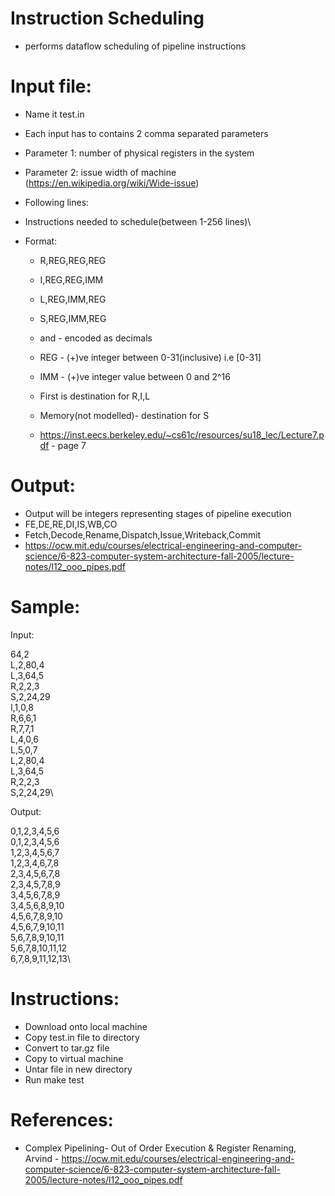 # Instruction Scheduling
 * performs dataflow scheduling of pipeline instructions

# Input file:
 * Name it test.in
 * Each input has to contains 2 comma separated parameters
 * Parameter 1: number of physical registers in the system
 * Parameter 2: issue width of machine (https://en.wikipedia.org/wiki/Wide-issue)

 * Following lines:
 * Instructions needed to schedule(between 1-256 lines)\
  * Format:
    * R,REG,REG,REG
    * I,REG,REG,IMM
    * L,REG,IMM,REG
    * S,REG,IMM,REG
  
    * <REG> and <IMM> - encoded as decimals
    * REG - (+)ve integer between 0-31(inclusive) i.e [0-31]
    * IMM - (+)ve integer value between 0 and 2^16
    * First <REG> is destination for R,I,L
    * Memory(not modelled)- destination for S
    * https://inst.eecs.berkeley.edu/~cs61c/resources/su18_lec/Lecture7.pdf - page 7

# Output:
   * Output will be integers representing stages of pipeline execution
   * FE,DE,RE,DI,IS,WB,CO
   * Fetch,Decode,Rename,Dispatch,Issue,Writeback,Commit
   * https://ocw.mit.edu/courses/electrical-engineering-and-computer-science/6-823-computer-system-architecture-fall-2005/lecture-notes/l12_ooo_pipes.pdf
  
# Sample:
Input:

64,2\
L,2,80,4\
L,3,64,5\
R,2,2,3\
S,2,24,29\
I,1,0,8\
R,6,6,1\
R,7,7,1\
L,4,0,6\
L,5,0,7\
L,2,80,4\
L,3,64,5\
R,2,2,3\
S,2,24,29\

Output:

0,1,2,3,4,5,6\
0,1,2,3,4,5,6\
1,2,3,4,5,6,7\
1,2,3,4,6,7,8\
2,3,4,5,6,7,8\
2,3,4,5,7,8,9\
3,4,5,6,7,8,9\
3,4,5,6,8,9,10\
4,5,6,7,8,9,10\
4,5,6,7,9,10,11\
5,6,7,8,9,10,11\
5,6,7,8,10,11,12\
6,7,8,9,11,12,13\

# Instructions:

 * Download onto local machine
 * Copy test.in file to directory
 * Convert to tar.gz file
 * Copy to virtual machine
 * Untar file in new directory
 * Run make test

# References:
 * Complex Pipelining- Out of Order Execution & Register Renaming, Arvind - https://ocw.mit.edu/courses/electrical-engineering-and-computer-science/6-823-computer-system-architecture-fall-2005/lecture-notes/l12_ooo_pipes.pdf


  
  
  
  
  
